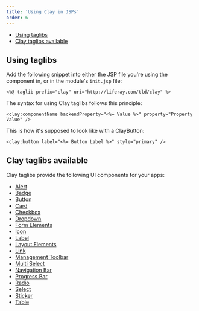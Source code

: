 ```yaml
---
title: 'Using Clay in JSPs'
order: 6
---
```


<div class="nav-toc-absolute">
<div class="nav-toc">

-   [Using taglibs](#using-taglibs)
-   [Clay taglibs available](#clay-taglibs-available)

</div>
</div>

## Using taglibs

Add the following snippet into either the JSP file you're using the component in, or in the module's `init.jsp` file:

```jsx{expanded}
<%@ taglib prefix="clay" uri="http://liferay.com/tld/clay" %>
```

The syntax for using Clay taglibs follows this principle:

```jsx{expanded}
<clay:componentName backendProperty="<%= Value %>" property="Property Value" />
```

This is how it's supposed to look like with a ClayButton:

```jsx{expanded}
<clay:button label="<%= Button Label %>" style="primary" />
```

## Clay taglibs available

Clay taglibs provide the following UI components for your apps:

-   [Alert](/docs/components/alert.html)
-   [Badge](/docs/components/badge.html)
-   [Button](/docs/components/button.html)
-   [Card](/docs/components/card.html)
-   [Checkbox](/docs/components/checkbox.html)
-   [Dropdown](/docs/components/drop-down.html)
-   [Form Elements](/docs/components/form.html)
-   [Icon](/docs/components/icon.html)
-   [Label](/docs/components/label.html)
-   [Layout Elements](/docs/components/layout.html)
-   [Link](/docs/components/link.html)
-   [Management Toolbar](/docs/components/management-toolbar.html)
-   [Multi Select](/docs/components/multi-select.html)
-   [Navigation Bar](/docs/components/navigation-bar.html)
-   [Progress Bar](/docs/components/progress-bar.html)
-   [Radio](/docs/components/radio.html)
-   [Select](/docs/components/select.html)
-   [Sticker](/docs/components/sticker.html)
-   [Table](/docs/components/table.html)
